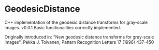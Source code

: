 # GeodesicDistance

C++ implementation of the geodesic distance transforms for gray-scale images.
v0.0.1
Basic functionalities correctly implemented.

Originally introduced in:
"New geodesic distance transforms for gray-scale images", Pekka J. Toivanen, Pattern Recognition Letters 17 (1996) 437-450
